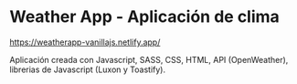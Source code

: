 # Weather App - Aplicación de clima

https://weatherapp-vanillajs.netlify.app/

Aplicación creada con Javascript, SASS, CSS, HTML, API (OpenWeather), librerias de Javascript (Luxon y Toastify).
